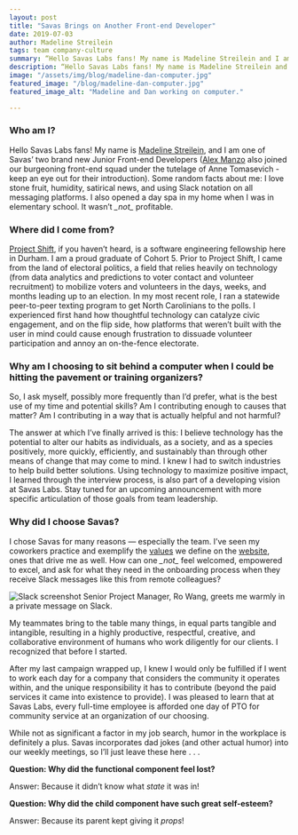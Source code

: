 ```yaml
---
layout: post
title: "Savas Brings on Another Front-end Developer"
date: 2019-07-03
author: Madeline Streilein
tags: team company-culture
summary: “Hello Savas Labs fans! My name is Madeline Streilein and I am one of Savas’ two brand new Junior Front-end Developers (Alex Manzo also joined our burgeoning front-end squad under the tutelage of Anne Tomasevich - keep an eye out for their introduction).“
description: “Hello Savas Labs fans! My name is Madeline Streilein and I am one of Savas’ two brand new Junior Front-end Developers (Alex Manzo also joined our burgeoning front-end squad under the tutelage of Anne Tomasevich - keep an eye out for their introduction).“
image: "/assets/img/blog/madeline-dan-computer.jpg"
featured_image: "/blog/madeline-dan-computer.jpg"
featured_image_alt: "Madeline and Dan working on computer."

---
```


### Who am I?

Hello Savas Labs fans! My name is [Madeline Streilein](https://savaslabs.com/company/madeline-streilein/), and I am one of Savas’ two brand new Junior Front-end Developers ([Alex Manzo](https://savaslabs.com/company/alex-manzo/) also joined our burgeoning front-end squad under the tutelage of Anne Tomasevich - keep an eye out for their introduction). Some random facts about me: I love stone fruit, humidity, satirical news, and using Slack notation on all messaging platforms. I also opened a day spa in my home when I was in elementary school. It wasn’t _\_not\__ profitable.

### Where did I come from?

[Project Shift](https://www.projectshift.io/), if you haven’t heard, is a software engineering fellowship here in Durham. I am a proud graduate of Cohort 5. Prior to Project Shift, I came from the land of electoral politics, a field that relies heavily on technology (from data analytics and predictions to voter contact and volunteer recruitment) to mobilize voters and volunteers in the days, weeks, and months leading up to an election. In my most recent role, I ran a statewide peer-to-peer texting program to get North Carolinians to the polls. I experienced first hand how thoughtful technology can catalyze civic engagement, and on the flip side, how platforms that weren’t built with the user in mind could cause enough frustration to dissuade volunteer participation and annoy an on-the-fence electorate.

### Why am I choosing to sit behind a computer when I could be hitting the pavement or training organizers?

So, I ask myself, possibly more frequently than I’d prefer, what is the best use of my time and potential skills? Am I contributing enough to causes that matter? Am I contributing in a way that is actually helpful and not harmful?

The answer at which I’ve finally arrived is this: I believe technology has the potential to alter our habits as individuals, as a society, and as a species positively, more quickly, efficiently, and sustainably than through other means of change that may come to mind. I knew I had to switch industries to help build better solutions. Using technology to maximize positive impact, I learned through the interview process, is also part of a developing vision at Savas Labs. Stay tuned for an upcoming announcement with more specific articulation of those goals from team leadership.

### Why did I choose Savas?

I chose Savas for many reasons — especially the team. I’ve seen my coworkers practice and exemplify the [values](https://savaslabs.com/company/mission-and-values/) we define on the [website](https://savaslabs.com), ones that drive me as well. How can one _\_not\__ feel welcomed, empowered to excel, and ask for what they need in the onboarding process when they receive Slack messages like this from remote colleagues?

<div class="blog-image-large">
<img alt="Slack screenshot" src="/assets/img/blog/savas-welcome.jpg">
<span class="caption">Senior Project Manager, Ro Wang, greets me warmly in a private message on Slack.</span>
</div>

My teammates bring to the table many things, in equal parts tangible and intangible, resulting in a highly productive, respectful, creative, and collaborative environment of humans who work diligently for our clients. I recognized that before I started.

After my last campaign wrapped up, I knew I would only be fulfilled if I went to work each day for a company that considers the community it operates within, and the unique responsibility it has to contribute (beyond the paid services it came into existence to provide). I was pleased to learn that at Savas Labs, every full-time employee is afforded one day of PTO for community service at an organization of our choosing.

While not as significant a factor in my job search, humor in the workplace is definitely a plus. Savas incorporates dad jokes (and other actual humor) into our weekly meetings, so I’ll just leave these here . . .

**Question: Why did the functional component feel lost?**

Answer: Because it didn’t know what _state_ it was in!

**Question:  Why did the child component have such great self-esteem?**

Answer: Because its parent kept giving it _props_!
